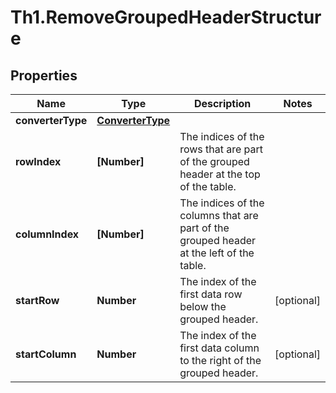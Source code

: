 # Th1.RemoveGroupedHeaderStructure

## Properties

Name | Type | Description | Notes
------------ | ------------- | ------------- | -------------
**converterType** | [**ConverterType**](ConverterType.md) |  | 
**rowIndex** | **[Number]** | The indices of the rows that are part of the grouped header at the top of the table. | 
**columnIndex** | **[Number]** | The indices of the columns that are part of the grouped header at the left of the table. | 
**startRow** | **Number** | The index of the first data row below the grouped header. | [optional] 
**startColumn** | **Number** | The index of the first data column to the right of the grouped header. | [optional] 


